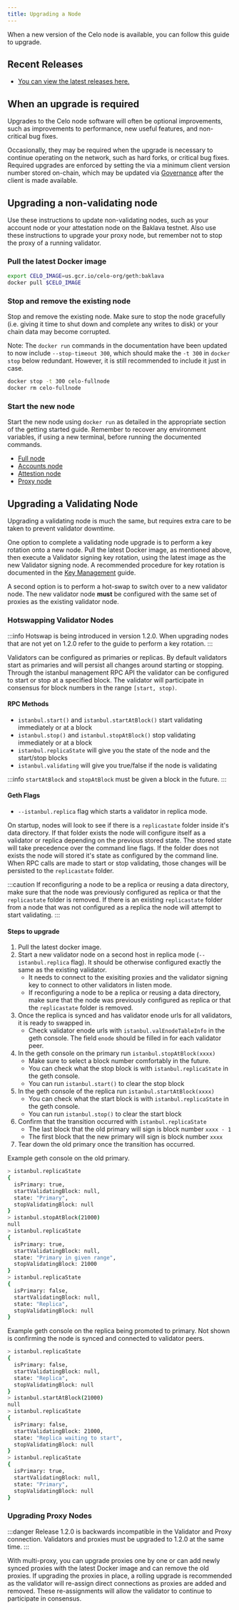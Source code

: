 ```yaml
---
title: Upgrading a Node
---
```


When a new version of the Celo node is available, you can follow this guide to upgrade.

## Recent Releases

- [You can view the latest releases here.](https://github.com/celo-org/celo-blockchain/releases)

## When an upgrade is required

Upgrades to the Celo node software will often be optional improvements, such as improvements to performance, new useful features, and non-critical bug fixes.

Occasionally, they may be required when the upgrade is necessary to continue operating on the network, such as hard forks, or critical bug fixes. Required upgrades are enforced by setting the via a minimum client version number stored on-chain, which may be updated via [Governance](../celo-codebase/protocol/governance.md) after the client is made available.

## Upgrading a non-validating node

Use these instructions to update non-validating nodes, such as your account node or your attestation node on the Baklava testnet. Also use these instructions to upgrade your proxy node, but remember not to stop the proxy of a running validator.

### Pull the latest Docker image

```bash
export CELO_IMAGE=us.gcr.io/celo-org/geth:baklava
docker pull $CELO_IMAGE
```

### Stop and remove the existing node

Stop and remove the existing node. Make sure to stop the node gracefully (i.e. giving it time to shut down and complete any writes to disk) or your chain data may become corrupted.

Note: The `docker run` commands in the documentation have been updated to now include `--stop-timeout 300`, which should make the `-t 300` in `docker stop` below redundant. However, it is still recommended to include it just in case.

```bash
docker stop -t 300 celo-fullnode
docker rm celo-fullnode
```

### Start the new node

Start the new node using `docker run` as detailed in the appropriate section of the getting started guide. Remember to recover any environment variables, if using a new terminal, before running the documented commands.

- [Full node](/getting-started/mainnet/running-a-full-node-in-mainnet#start-the-node)
- [Accounts node](/getting-started/mainnet/running-a-validator-in-mainnet#start-your-accounts-node)
- [Attestion node](/getting-started/mainnet/running-a-validator-in-mainnet#running-the-attestation-service)
- [Proxy node](/getting-started/mainnet/running-a-validator-in-mainnet#deploy-a-proxy)

## Upgrading a Validating Node

Upgrading a validating node is much the same, but requires extra care to be taken to prevent validator downtime.

One option to complete a validating node upgrade is to perform a key rotation onto a new node. Pull the latest Docker image, as mentioned above, then execute a Validator signing key rotation, using the latest image as the new Validator signing node. A recommended procedure for key rotation is documented in the [Key Management](key-management/key-rotation.md) guide.

A second option is to perform a hot-swap to switch over to a new validator node. The new validator node **must** be configured with the same set of proxies as the existing validator node.

### Hotswapping Validator Nodes

:::info
Hotswap is being introduced in version 1.2.0. When upgrading nodes that are not yet on 1.2.0 refer to the guide to perform a key rotation.
:::

Validators can be configured as primaries or replicas. By default validators start as primaries and will persist all changes around starting or stopping. Through the istanbul management RPC API the validator can be configured to start or stop at a specified block. The validator will participate in consensus for block numbers in the range `[start, stop)`.

#### RPC Methods

- `istanbul.start()` and `istanbul.startAtBlock()` start validating immediately or at a block
- `istanbul.stop()` and `istanbul.stopAtBlock()` stop validating immediately or at a block
- `istanbul.replicaState` will give you the state of the node and the start/stop blocks
- `istanbul.validating` will give you true/false if the node is validating

:::info
`startAtBlock` and `stopAtBlock` must be given a block in the future.
:::

#### Geth Flags

- `--istanbul.replica` flag which starts a validator in replica mode.

On startup, nodes will look to see if there is a `replicastate` folder inside it's data directory. If that folder exists the node will configure itself as a validator or replica depending on the previous stored state. The stored state will take precedence over the command line flags. If the folder does not exists the node will stored it's state as configured by the command line. When RPC calls are made to start or stop validating, those changes will be persisted to the `replicastate` folder.

:::caution
If reconfiguring a node to be a replica or reusing a data directory, make sure that the node was previously configured as replica or that the `replicastate` folder is removed. If there is an existing `replicastate` folder from a node that was not configured as a replica the node will attempt to start validating.
:::

#### Steps to upgrade

1. Pull the latest docker image.
2. Start a new validator node on a second host in replica mode (`--istanbul.replica` flag). It should be otherwise configured exactly the same as the existing validator.
   - It needs to connect to the exisiting proxies and the validator signing key to connect to other validators in listen mode.
   - If reconfiguring a node to be a replica or reusing a data directory, make sure that the node was previously configured as replica or that the `replicastate` folder is removed.
3. Once the replica is synced and has validator enode urls for all validators, it is ready to swapped in.
   - Check validator enode urls with `istanbul.valEnodeTableInfo` in the geth console. The field `enode` should be filled in for each validator peer.
4. In the geth console on the primary run `istanbul.stopAtBlock(xxxx)`
   - Make sure to select a block number comfortably in the future.
   - You can check what the stop block is with `istanbul.replicaState` in the geth console.
   - You can run `istanbul.start()` to clear the stop block
5. In the geth console of the replica run `istanbul.startAtBlock(xxxx)`
   - You can check what the start block is with `istanbul.replicaState` in the geth console.
   - You can run `istanbul.stop()` to clear the start block
6. Confirm that the transition occurred with `istanbul.replicaState`
   - The last block that the old primary will sign is block number `xxxx - 1`
   - The first block that the new primary will sign is block number `xxxx`
7. Tear down the old primary once the transition has occurred.

Example geth console on the old primary.

```bash
> istanbul.replicaState
{
  isPrimary: true,
  startValidatingBlock: null,
  state: "Primary",
  stopValidatingBlock: null
}
> istanbul.stopAtBlock(21000)
null
> istanbul.replicaState
{
  isPrimary: true,
  startValidatingBlock: null,
  state: "Primary in given range",
  stopValidatingBlock: 21000
}
> istanbul.replicaState
{
  isPrimary: false,
  startValidatingBlock: null,
  state: "Replica",
  stopValidatingBlock: null
}
```

Example geth console on the replica being promoted to primary. Not shown is confirming the node is synced and connected to validator peers.

```bash
> istanbul.replicaState
{
  isPrimary: false,
  startValidatingBlock: null,
  state: "Replica",
  stopValidatingBlock: null
}
> istanbul.startAtBlock(21000)
null
> istanbul.replicaState
{
  isPrimary: false,
  startValidatingBlock: 21000,
  state: "Replica waiting to start",
  stopValidatingBlock: null
}
> istanbul.replicaState
{
  isPrimary: true,
  startValidatingBlock: null,
  state: "Primary",
  stopValidatingBlock: null
}
```

### Upgrading Proxy Nodes

:::danger
Release 1.2.0 is backwards incompatible in the Validator and Proxy connection. Validators and proxies must be upgraded to 1.2.0 at the same time.
:::

With multi-proxy, you can upgrade proxies one by one or can add newly synced proxies with the latest Docker image and can remove the old proxies. If upgrading the proxies in place, a rolling upgrade is recommended as the validator will re-assign direct connections as proxies are added and removed. These re-assignments will allow the validator to continue to participate in consensus.
